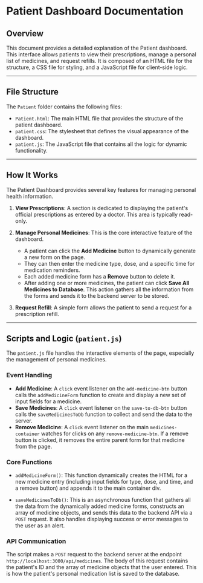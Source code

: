# Patient Dashboard Documentation

## Overview

This document provides a detailed explanation of the Patient dashboard. This interface allows patients to view their prescriptions, manage a personal list of medicines, and request refills. It is composed of an HTML file for the structure, a CSS file for styling, and a JavaScript file for client-side logic.

---

## File Structure

The `Patient` folder contains the following files:

-   `Patient.html`: The main HTML file that provides the structure of the patient dashboard.
-   `patient.css`: The stylesheet that defines the visual appearance of the dashboard.
-   `patient.js`: The JavaScript file that contains all the logic for dynamic functionality.

---

## How It Works

The Patient Dashboard provides several key features for managing personal health information.

1.  **View Prescriptions**: A section is dedicated to displaying the patient's official prescriptions as entered by a doctor. This area is typically read-only.

2.  **Manage Personal Medicines**: This is the core interactive feature of the dashboard.
    -   A patient can click the **Add Medicine** button to dynamically generate a new form on the page.
    -   They can then enter the medicine type, dose, and a specific time for medication reminders.
    -   Each added medicine form has a **Remove** button to delete it.
    -   After adding one or more medicines, the patient can click **Save All Medicines to Database**. This action gathers all the information from the forms and sends it to the backend server to be stored.

3.  **Request Refill**: A simple form allows the patient to send a request for a prescription refill.

---

## Scripts and Logic (`patient.js`)

The `patient.js` file handles the interactive elements of the page, especially the management of personal medicines.

### Event Handling

-   **Add Medicine**: A `click` event listener on the `add-medicine-btn` button calls the `addMedicineForm` function to create and display a new set of input fields for a medicine.
-   **Save Medicines**: A `click` event listener on the `save-to-db-btn` button calls the `saveMedicinesToDb` function to collect and send the data to the server.
-   **Remove Medicine**: A `click` event listener on the main `medicines-container` watches for clicks on any `remove-medicine-btn`. If a remove button is clicked, it removes the entire parent form for that medicine from the page.

### Core Functions

-   `addMedicineForm()`: This function dynamically creates the HTML for a new medicine entry (including input fields for type, dose, and time, and a remove button) and appends it to the main container div.

-   `saveMedicinesToDb()`: This is an asynchronous function that gathers all the data from the dynamically added medicine forms, constructs an array of medicine objects, and sends this data to the backend API via a `POST` request. It also handles displaying success or error messages to the user as an alert.

### API Communication

The script makes a `POST` request to the backend server at the endpoint `http://localhost:3000/api/medicines`. The body of this request contains the patient's ID and the array of medicine objects that the user entered. This is how the patient's personal medication list is saved to the database.
